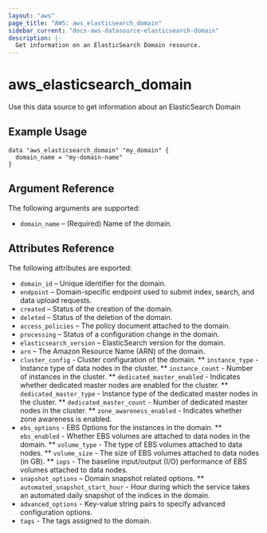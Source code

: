 ```yaml
---
layout: "aws"
page_title: "AWS: aws_elasticsearch_domain"
sidebar_current: "docs-aws-datasource-elasticsearch-domain"
description: |-
  Get information on an ElasticSearch Domain resource.
---
```


# aws_elasticsearch_domain

Use this data source to get information about an ElasticSearch Domain

## Example Usage

```hcl
data "aws_elasticsearch_domain" "my_domain" {
  domain_name = "my-domain-name"
}
```

## Argument Reference

The following arguments are supported:

* `domain_name` – (Required) Name of the domain.


## Attributes Reference

The following attributes are exported:

* `domain_id` – Unique identifier for the domain.
* `endpoint` – Domain-specific endpoint used to submit index, search, and data upload requests.
* `created` – Status of the creation of the domain.
* `deleted` – Status of the deletion of the domain.
* `access_policies` – The policy document attached to the domain.
* `processing` – Status of a configuration change in the domain.
* `elasticsearch_version` – ElasticSearch version for the domain.
* `arn` – The Amazon Resource Name (ARN) of the domain.
* `cluster_config` - Cluster configuration of the domain.
** `instance_type` - Instance type of data nodes in the cluster.
** `instance_count` - Number of instances in the cluster.
** `dedicated_master_enabled` - Indicates whether dedicated master nodes are enabled for the cluster.
** `dedicated_master_type` - Instance type of the dedicated master nodes in the cluster.
** `dedicated_master_count` - Number of dedicated master nodes in the cluster.
** `zone_awareness_enabled` - Indicates whether zone awareness is enabled.
* `ebs_options` - EBS Options for the instances in the domain.
** `ebs_enabled` - Whether EBS volumes are attached to data nodes in the domain.
** `volume_type` - The type of EBS volumes attached to data nodes.
** `volume_size` - The size of EBS volumes attached to data nodes (in GB).
** `iops` - The baseline input/output (I/O) performance of EBS volumes
	attached to data nodes.
* `snapshot_options` – Domain snapshot related options.
** `automated_snapshot_start_hour` - Hour during which the service takes an automated daily
	snapshot of the indices in the domain.
* `advanced_options` - Key-value string pairs to specify advanced configuration options.
* `tags` - The tags assigned to the domain.
